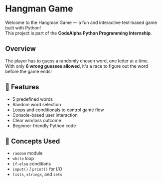 # Hangman Game

Welcome to the Hangman Game — a fun and interactive text-based game built with Python!  
This project is part of the **CodeAlpha Python Programming Internship**.

##  Overview

The player has to guess a randomly chosen word, one letter at a time.  
With only **6 wrong guesses allowed**, it's a race to figure out the word before the game ends!

## 🔧 Features

-  5 predefined words
-  Random word selection
-  Loops and conditionals to control game flow
-  Console-based user interaction
-  Clear win/loss outcome
-  Beginner-friendly Python code

## 🧠 Concepts Used

- `random` module
- `while` loop
- `if-else` conditions
- `input()` / `print()` for I/O
- `lists`, `strings`, and `sets`

